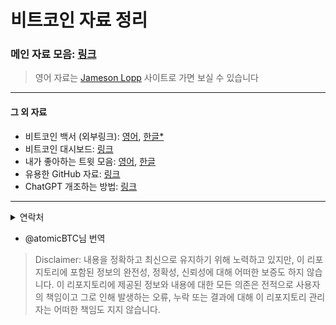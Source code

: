 # 비트코인 자료 정리

### 메인 자료 모음: [링크](Resources/Resources.md)
> 영어 자료는 [Jameson Lopp](https://www.lopp.net/bitcoin-information.html) 사이트로 가면 보실 수 있습니다
---
#### 그 외 자료
- 비트코인 백서 (외부링크): [영어](https://bitcoin.org/bitcoin.pdf), [한글*](https://onedrive.live.com/?qt=allmyphotos&photosData=%2Fshare%2F747B5616127C925A%21311887%3Fithint%3Dphoto%26e%3DUJjybr%26migratedtospo%3Dtrue&sw=bypassConfig&cid=747B5616127C925A&id=747B5616127C925A%21311887&redeem=aHR0cHM6Ly8xZHJ2Lm1zL2kvcyFBbHFTZkJJV1ZudDBrNFJQZGhQSUVhM1VXSkdNSVE%5FZT1VSmp5YnI&v=photos)
- 비트코인 대시보드: [링크](Resources/Dashboards.md)
- 내가 좋아하는 트윗 모음: [영어](Resources/Tweets_EN.md), [한글](Resources/Tweets_KR.md)
- 유용한 GitHub 자료: [링크](Resources/Repositories.md)
- ChatGPT 개조하는 방법: [링크](AI/ChatGPT_KR.md)
---
<details>
  <summary>연락처</summary>
  <ul>
  <li>X: 
    <a href="https://x.com/juhwang8378">@juhwang8378</a>
  </li>
  <li>Email: 
    <a href="mailto:juhwang8378">juhwang8378@proton.me</a>
  </li>
  <li>Nostr/LN: 
    <a href="https://primal.net/p/nprofile1qqs05h4qpl9yy6wq39zu48mcnmgjh7r999s9fhrgsjxk945lzp6lhlsd8zdu8">juhwang@oksu.su</a>
  </li> 
  </ul>
</details>

* @atomicBTC님 번역
> Disclaimer: 내용을 정확하고 최신으로 유지하기 위해 노력하고 있지만, 이 리포지토리에 포함된 정보의 완전성, 정확성, 신뢰성에 대해 어떠한 보증도 하지 않습니다. 이 리포지토리에 제공된 정보와 내용에 대한 모든 의존은 전적으로 사용자의 책임이고 그로 인해 발생하는 오류, 누락 또는 결과에 대해 이 리포지토리 관리자는 어떠한 책임도 지지 않습니다.
